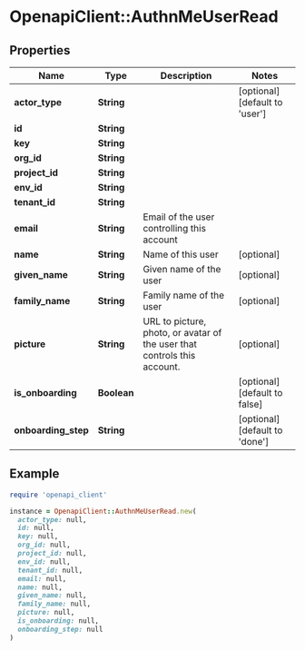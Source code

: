 # OpenapiClient::AuthnMeUserRead

## Properties

| Name | Type | Description | Notes |
| ---- | ---- | ----------- | ----- |
| **actor_type** | **String** |  | [optional][default to &#39;user&#39;] |
| **id** | **String** |  |  |
| **key** | **String** |  |  |
| **org_id** | **String** |  |  |
| **project_id** | **String** |  |  |
| **env_id** | **String** |  |  |
| **tenant_id** | **String** |  |  |
| **email** | **String** | Email of the user controlling this account |  |
| **name** | **String** | Name of this user | [optional] |
| **given_name** | **String** | Given name of the user | [optional] |
| **family_name** | **String** | Family name of the user | [optional] |
| **picture** | **String** | URL to picture, photo, or avatar of the user that controls this account. | [optional] |
| **is_onboarding** | **Boolean** |  | [optional][default to false] |
| **onboarding_step** | **String** |  | [optional][default to &#39;done&#39;] |

## Example

```ruby
require 'openapi_client'

instance = OpenapiClient::AuthnMeUserRead.new(
  actor_type: null,
  id: null,
  key: null,
  org_id: null,
  project_id: null,
  env_id: null,
  tenant_id: null,
  email: null,
  name: null,
  given_name: null,
  family_name: null,
  picture: null,
  is_onboarding: null,
  onboarding_step: null
)
```

